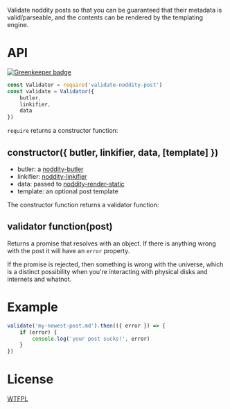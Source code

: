 Validate noddity posts so that you can be guaranteed that their metadata is valid/parseable, and the contents can be rendered by the templating engine.

# API

[![Greenkeeper badge](https://badges.greenkeeper.io/TehShrike/validate-noddity-post.svg)](https://greenkeeper.io/)

```js
const Validator = require('validate-noddity-post')
const validate = Validator({
	butler,
	linkifier,
	data
})
```

`require` returns a constructor function:

## constructor({ butler, linkifier, data, [template] })

- butler: a [noddity-butler](https://github.com/TehShrike/noddity-butler)
- linkifier: [noddity-linkifier](https://github.com/TehShrike/noddity-linkifier)
- data: passed to [noddity-render-static](https://github.com/TehShrike/noddity-render-static)
- template: an optional post template

The constructor function returns a validator function:

## validator function(post)

Returns a promise that resolves with an object. If there is anything wrong with the post it will have an `error` property.

If the promise is rejected, then something is wrong with the universe, which is a distinct possibility when you're interacting with physical disks and internets and whatnot.

# Example

```js
validate('my-newest-post.md').then(({ error }) => {
	if (error) {
		console.log('your post sucks!', error)
	}
})
```

# License

[WTFPL](http://wtfpl2.com)
